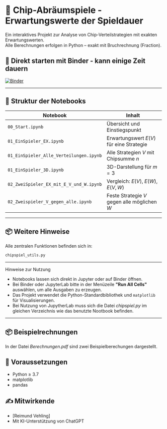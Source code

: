 # 🧠 Chip-Abräumspiele - Erwartungswerte der Spieldauer

Ein interaktives Projekt zur Analyse von Chip-Verteilstrategien mit exakten Erwartungswerten.  
Alle Berechnungen erfolgen in Python – exakt mit Bruchrechnung (Fraction).

## 🚀 Direkt starten mit Binder - kann einige Zeit dauern

[![Binder](https://mybinder.org/badge_logo.svg)](https://mybinder.org/v2/gh/RVeh/EX_Setzstrategien/HEAD)

---

## 📂 Struktur der Notebooks

| Notebook | Inhalt |
|----------|--------|
| `00_Start.ipynb` | Übersicht und Einstiegspunkt |
| `01_EinSpieler_EX.ipynb` | Erwartungswert $E(V)$ für eine Strategie |
| `01_EinSpieler_Alle_Verteilungen.ipynb` | Alle Strategien $V$ mit Chipsumme $n$ |
| `01_EinSpieler_3D.ipynb` | 3D-Darstellung für $m = 3$ |
| `02_ZweiSpieler_EX_mit_E_V_und_W.ipynb` | Vergleich: $E(V)$, $E(W)$, $E(V, W)$ |
| `02_Zweispieler_V_gegen_alle.ipynb` | Feste Strategie $V$ gegen alle möglichen $W$ |

---

## 📦 Weitere Hinweise

Alle zentralen Funktionen befinden sich in:

```python
chipspiel_utils.py

```
---

Hinweise zur Nutzung

- Notebooks lassen sich direkt in Jupyter oder auf Binder öffnen.
- Bei Binder oder JupyterLab bitte in der Menüzeile **"Run All Cells"** auswählen, um alle Ausgaben zu erzeugen.
- Das Projekt verwendet die Python-Standardbibliothek und `matplotlib` für Visualisierungen.
- Bei Nutzung von JupytherLab muss sich die Datei *chipspiel.py* im gleichen Verzeichnis wie das benutzte Nootbook befinden.

---
## 📦 Beispielrechnungen
In der Datei *Berechnungen.pdf* sind zwei Beispielberechungen dargestellt.

## 🧮 Voraussetzungen

- Python ≥ 3.7
- matplotlib
- pandas


## ✍️ Mitwirkende

- [Reimund Vehling]
- Mit KI-Unterstützung von ChatGPT
